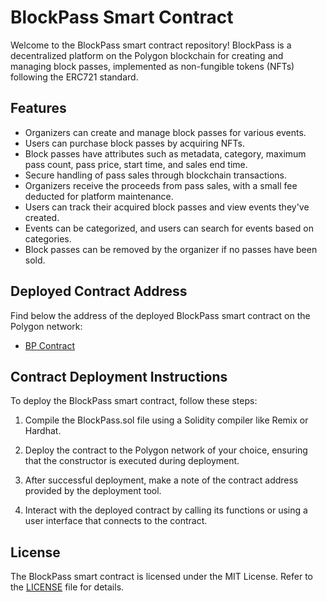 # BlockPass Smart Contract

Welcome to the BlockPass smart contract repository! BlockPass is a decentralized platform on the Polygon blockchain for creating and managing block passes, implemented as non-fungible tokens (NFTs) following the ERC721 standard.

## Features

- Organizers can create and manage block passes for various events.
- Users can purchase block passes by acquiring NFTs.
- Block passes have attributes such as metadata, category, maximum pass count, pass price, start time, and sales end time.
- Secure handling of pass sales through blockchain transactions.
- Organizers receive the proceeds from pass sales, with a small fee deducted for platform maintenance.
- Users can track their acquired block passes and view events they've created.
- Events can be categorized, and users can search for events based on categories.
- Block passes can be removed by the organizer if no passes have been sold.

## Deployed Contract Address

Find below the address of the deployed BlockPass smart contract on the Polygon network:

- [BP Contract](https://etherscan.io/address/0xabcde12345)

## Contract Deployment Instructions

To deploy the BlockPass smart contract, follow these steps:

1. Compile the BlockPass.sol file using a Solidity compiler like Remix or Hardhat.

2. Deploy the contract to the Polygon network of your choice, ensuring that the constructor is executed during deployment.

3. After successful deployment, make a note of the contract address provided by the deployment tool.

4. Interact with the deployed contract by calling its functions or using a user interface that connects to the contract.

## License

The BlockPass smart contract is licensed under the MIT License. Refer to the [LICENSE](LICENSE) file for details.